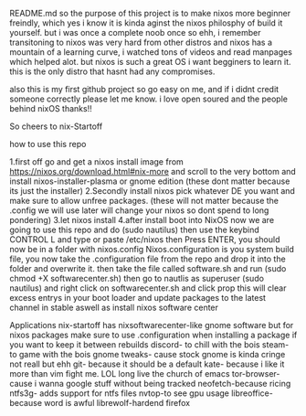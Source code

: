 README.md
so the purpose of this project is to make nixos more beginner freindly, which yes i know it is kinda aginst the nixos philosphy of build it yourself. but i was once a complete noob once so ehh, i remember transitoning to nixos was very hard from other
distros and nixos has a mountain of a learning curve, i watched tons of videos and read manpages which helped alot. but nixos is such a great OS i want begginers to learn it. this is the only distro that hasnt had any compromises.

also this is my first github project so go easy on me, and if i didnt credit someone correctly please let me know. i love open soured and the people behind nixOS thanks!!

So cheers to nix-Startoff





how to use this repo

1.first off go and get a nixos install image from https://nixos.org/download.html#nix-more and scroll to the very bottom and install nixos-installer-plasma or gnome edition (these dont matter because its just the installer)
2.Secondly install nixos pick whatever DE you want and make sure to allow unfree packages. (these will not matter because the .config we will use later will change your nixos so dont spend to long pondering)
3.let nixos install
4.after install boot into NixOS now we are going to use this repo and do (sudo nautilus) then use the keybind CONTROL L and type or paste /etc/nixos then Press ENTER, you should now be in a folder with nixos.config
Nixos.configuration is you system build file, you now take the .configuration file from the repo and drop it into the folder and overwrite it. then take the file called software.sh and run (sudo chmod +X softwarecenter.sh)
then go to nautlis as superuser (sudo nautilus) and right click on softwarecenter.sh and click prop  this will clear excess entrys in your boot loader and update packages to the latest channel in stable aswell as install nixos software center


Applications nix-startoff has
nixsoftwarecenter-like gnome software but for nixos packages make sure to use .configuration when installing a package if you want to keep it between rebuilds
discord- to chill with the bois
steam- to game with the bois
gnome tweaks- cause stock gnome is kinda cringe not reall but ehh
git- because it should be a default
kate- because i like it more than vim fight me. LOL long live the church of emacs
tor-browser- cause i wanna google stuff without being tracked
neofetch-because ricing
ntfs3g- adds support for ntfs files
nvtop-to see gpu usage
libreoffice-because word is awful
librewolf-hardend firefox
